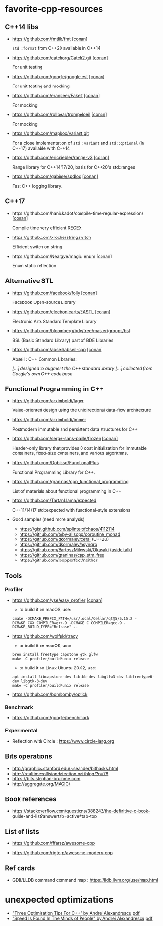 # favorite-cpp-resources

## C++14 libs
* https://github.com/fmtlib/fmt [[conan]](https://conan.io/center/fmt)

  `std::format` from C++20 available in C++14
    
* https://github.com/catchorg/Catch2.git [[conan]](https://conan.io/center/catch2)

  For unit testing
  
* https://github.com/google/googletest [[conan]](https://conan.io/center/gtest)

  For unit testing and mocking
  
* https://github.com/eranpeer/FakeIt [[conan]](https://conan.io/center/fakeit)

  For mocking
  
* https://github.com/rollbear/trompeloeil [[conan]](https://conan.io/center/trompeloeil)

  For mocking
 
* https://github.com/mapbox/variant.git

  For a close implementation of `std::variant` and `std::optional` (in C++17) available with C++14
  
* https://github.com/ericniebler/range-v3 [[conan]](https://conan.io/center/range-v3)

  Range library for C++14/17/20, basis for C++20's std::ranges
  
* https://github.com/gabime/spdlog [[conan]](https://conan.io/center/spdlog)

  Fast C++ logging library.
  
## C++17

* https://github.com/hanickadot/compile-time-regular-expressions [[conan]](https://conan.io/center/ctre)

  Compile time very efficient REGEX
  
* https://github.com/xroche/stringswitch

  Efficient switch on string
  
* https://github.com/Neargye/magic_enum [[conan]](https://conan.io/center/magic_enum)

  Enum static reflection
  
## Alternative STL

* https://github.com/facebook/folly [[conan]](https://conan.io/center/folly)

  Facebook Open-source Library
  
* https://github.com/electronicarts/EASTL [[conan]](https://conan.io/center/eastl)

  Electronic Arts Standard Template Library
  
* https://github.com/bloomberg/bde/tree/master/groups/bsl

  BSL (Basic Standard Library) part of BDE Libraries
  
* https://github.com/abseil/abseil-cpp [[conan]](https://conan.io/center/abseil)

  Abseil : C++ Common Libraries: 
  
  *[...] designed to augment the C++ standard library [...] collected from Google's own C++ code base*
  
## Functional Programming in C++

* https://github.com/arximboldi/lager
  
  Value-oriented design using the unidirectional data-flow architecture

* https://github.com/arximboldi/immer
  
  Postmodern immutable and persistent data structures for C++
  
* https://github.com/serge-sans-paille/frozen [[conan]](https://conan.io/center/frozen)

  Header-only library that provides 0 cost initialization for immutable containers, fixed-size containers, and various algorithms.
  
* https://github.com/Dobiasd/FunctionalPlus

  Functional Programming Library for C++.

* https://github.com/graninas/cpp_functional_programming

  List of materials about functional programming in C++
  
* https://github.com/TartanLlama/expected

  C++11/14/17 std::expected with functional-style extensions

* Good samples (need more analysis)
  * https://gist.github.com/splinterofchaos/4112114
  * https://github.com/toby-allsopp/coroutine_monad
  * https://github.com/dkormalev/cefal (C++20)
  * https://github.com/dkormalev/asynqro
  * https://github.com/BartoszMilewski/Okasaki ([aside talk](https://github.com/BartoszMilewski/Okasaki/raw/872408f10d0c3de0e0ab66140afdd10fe5cf0b23/Functional%20Data%20Structures.key))
  * https://github.com/graninas/cpp_stm_free
  * https://github.com/loopperfect/neither

## Tools

### Profiler

* https://github.com/yse/easy_profiler [[conan]](https://conan.io/center/easy_profiler)
  * to build it on macOS, use:
  ```
  cmake -DCMAKE_PREFIX_PATH=/usr/local/Cellar/qt@5/5.15.2 -DCMAKE_CXX_COMPILER=g++-9 -DCMAKE_C_COMPILER=gcc-9 -DCMAKE_BUILD_TYPE="Release" ..
  ```

* https://github.com/wolfpld/tracy
  * to build it on macOS, use:
  ```
  brew install freetype capstone gtk glfw
  make -C profiler/build/unix release
  ```
  * to build it on Linux Ubuntu 20.02, use:
  ```
  apt install libcapstone-dev libtbb-dev libglfw3-dev libfreetype6-dev libgtk-3-dev
  make -C profiler/build/unix release  
  ```

* https://github.com/bombomby/optick

### Benchmark

* https://github.com/google/benchmark

### Experimental

* Reflection with Circle : https://www.circle-lang.org

## Bits operations

 * http://graphics.stanford.edu/~seander/bithacks.html
 * http://realtimecollisiondetection.net/blog/?p=78
 * https://bits.stephan-brumme.com
 * http://aggregate.org/MAGIC/

## Book references

 * https://stackoverflow.com/questions/388242/the-definitive-c-book-guide-and-list?answertab=active#tab-top

## List of lists

 * https://github.com/fffaraz/awesome-cpp
 
 * https://github.com/rigtorp/awesome-modern-cpp
 
## Ref cards

* GDB/LLDB command command map : https://lldb.llvm.org/use/map.html

# unexpected optimizations

* ["Three Optimization Tips For C++" by Andrei Alexandrescu](https://archive.org/details/AndreiAlexandrescu-Three-Optimization-Tips) [pdf](https://ia801703.us.archive.org/3/items/AndreiAlexandrescu-Three-Optimization-Tips/Main-slides.pdf)
* [“Speed Is Found In The Minds of People" by Andrei Alexandrescu](https://youtu.be/FJJTYQYB1JQ) [pdf](https://github.com/CppCon/CppCon2019/blob/master/Presentations/speed_is_found_in_the_minds_of_people/speed_is_found_in_the_minds_of_people__andrei_alexandrescu__cppcon_2019.pdf)
